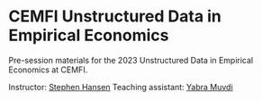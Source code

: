 # CEMFI Unstructured Data in Empirical Economics


Pre-session materials for the 2023 Unstructured Data in Empirical Economics at CEMFI.


Instructor: [Stephen Hansen](https://sekhansen.github.io/)
Teaching assistant: [Yabra Muvdi](https://yabramuvdi.github.io/) 

